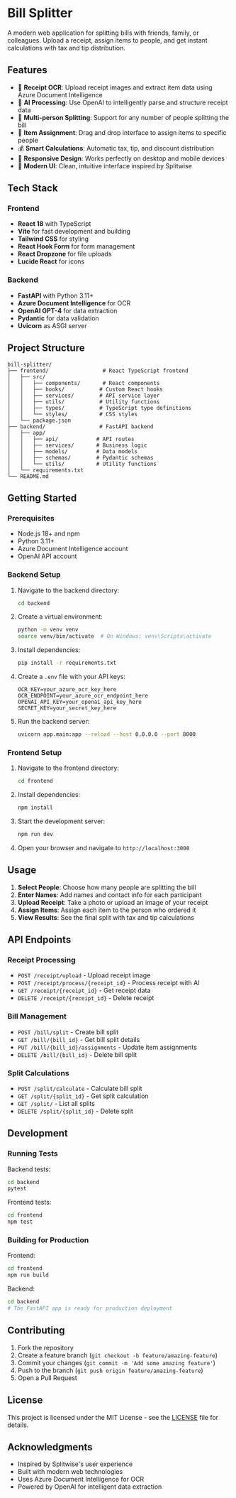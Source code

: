 # Bill Splitter

A modern web application for splitting bills with friends, family, or colleagues. Upload a receipt, assign items to people, and get instant calculations with tax and tip distribution.

## Features

- 📸 **Receipt OCR**: Upload receipt images and extract item data using Azure Document Intelligence
- 🤖 **AI Processing**: Use OpenAI to intelligently parse and structure receipt data
- 👥 **Multi-person Splitting**: Support for any number of people splitting the bill
- 🛒 **Item Assignment**: Drag and drop interface to assign items to specific people
- 💰 **Smart Calculations**: Automatic tax, tip, and discount distribution
- 📱 **Responsive Design**: Works perfectly on desktop and mobile devices
- 🎨 **Modern UI**: Clean, intuitive interface inspired by Splitwise

## Tech Stack

### Frontend
- **React 18** with TypeScript
- **Vite** for fast development and building
- **Tailwind CSS** for styling
- **React Hook Form** for form management
- **React Dropzone** for file uploads
- **Lucide React** for icons

### Backend
- **FastAPI** with Python 3.11+
- **Azure Document Intelligence** for OCR
- **OpenAI GPT-4** for data extraction
- **Pydantic** for data validation
- **Uvicorn** as ASGI server

## Project Structure

```
bill-splitter/
├── frontend/                 # React TypeScript frontend
│   ├── src/
│   │   ├── components/       # React components
│   │   ├── hooks/           # Custom React hooks
│   │   ├── services/        # API service layer
│   │   ├── utils/           # Utility functions
│   │   ├── types/           # TypeScript type definitions
│   │   └── styles/          # CSS styles
│   └── package.json
├── backend/                 # FastAPI backend
│   ├── app/
│   │   ├── api/            # API routes
│   │   ├── services/       # Business logic
│   │   ├── models/         # Data models
│   │   ├── schemas/        # Pydantic schemas
│   │   └── utils/          # Utility functions
│   └── requirements.txt
└── README.md
```

## Getting Started

### Prerequisites

- Node.js 18+ and npm
- Python 3.11+
- Azure Document Intelligence account
- OpenAI API account

### Backend Setup

1. Navigate to the backend directory:
   ```bash
   cd backend
   ```

2. Create a virtual environment:
   ```bash
   python -m venv venv
   source venv/bin/activate  # On Windows: venv\Scripts\activate
   ```

3. Install dependencies:
   ```bash
   pip install -r requirements.txt
   ```

4. Create a `.env` file with your API keys:
   ```env
   OCR_KEY=your_azure_ocr_key_here
   OCR_ENDPOINT=your_azure_ocr_endpoint_here
   OPENAI_API_KEY=your_openai_api_key_here
   SECRET_KEY=your_secret_key_here
   ```

5. Run the backend server:
   ```bash
   uvicorn app.main:app --reload --host 0.0.0.0 --port 8000
   ```

### Frontend Setup

1. Navigate to the frontend directory:
   ```bash
   cd frontend
   ```

2. Install dependencies:
   ```bash
   npm install
   ```

3. Start the development server:
   ```bash
   npm run dev
   ```

4. Open your browser and navigate to `http://localhost:3000`

## Usage

1. **Select People**: Choose how many people are splitting the bill
2. **Enter Names**: Add names and contact info for each participant
3. **Upload Receipt**: Take a photo or upload an image of your receipt
4. **Assign Items**: Assign each item to the person who ordered it
5. **View Results**: See the final split with tax and tip calculations

## API Endpoints

### Receipt Processing
- `POST /receipt/upload` - Upload receipt image
- `POST /receipt/process/{receipt_id}` - Process receipt with AI
- `GET /receipt/{receipt_id}` - Get receipt data
- `DELETE /receipt/{receipt_id}` - Delete receipt

### Bill Management
- `POST /bill/split` - Create bill split
- `GET /bill/{bill_id}` - Get bill split details
- `PUT /bill/{bill_id}/assignments` - Update item assignments
- `DELETE /bill/{bill_id}` - Delete bill split

### Split Calculations
- `POST /split/calculate` - Calculate bill split
- `GET /split/{split_id}` - Get split calculation
- `GET /split/` - List all splits
- `DELETE /split/{split_id}` - Delete split

## Development

### Running Tests

Backend tests:
```bash
cd backend
pytest
```

Frontend tests:
```bash
cd frontend
npm test
```

### Building for Production

Frontend:
```bash
cd frontend
npm run build
```

Backend:
```bash
cd backend
# The FastAPI app is ready for production deployment
```

## Contributing

1. Fork the repository
2. Create a feature branch (`git checkout -b feature/amazing-feature`)
3. Commit your changes (`git commit -m 'Add some amazing feature'`)
4. Push to the branch (`git push origin feature/amazing-feature`)
5. Open a Pull Request

## License

This project is licensed under the MIT License - see the [LICENSE](LICENSE) file for details.

## Acknowledgments

- Inspired by Splitwise's user experience
- Built with modern web technologies
- Uses Azure Document Intelligence for OCR
- Powered by OpenAI for intelligent data extraction
